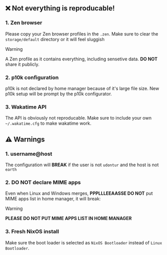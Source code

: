 ## ❌ Not everything is reproducable!
### 1. Zen browser
Please copy your Zen browser profiles in the `.zen`. Make sure to clear the `storage/default` directory or it will feel sluggish

> [!WARNING]
> A Zen profile as it contains everything, including sensetive data. **DO NOT** share it publicly. 

### 2. p10k configuration
p10k is not declared by home manager because of it's large file size. New p10k setup will be prompt by the p10k configurator.
    
### 3. Wakatime API
The API is obviously not reproducable. Make sure to include your own `~/.wakatime.cfg` to make wakatime work. 

## ⚠️ Warnings
### 1. username@host
The configuration will **BREAK** if the user is not `udontur` and the host is not `earth`

### 2. DO NOT declare MIME apps
Even when Linux and Windows merges, **PPPLLLEEAASSE DO NOT** put MIME apps list in home manager, it will break:
> [!WARNING]  
> **PLEASE DO NOT PUT MIME APPS LIST IN HOME MANAGER**

### 3. Fresh NixOS install
Make sure the boot loader is selected as `NixOS Bootloader` instead of `Linux Bootloader`. 
